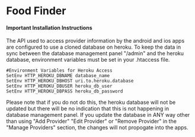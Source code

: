 # Food Finder

#### Important Installation Instructions
The API used to access provider information by the android and ios apps are configured to use a cloned database on heroku.
To keep the data in sync between the database management panel "/admin" and the heroku database, environment variables must be
set in your .htaccess file. 

    #Environment Variables for Heroku Access
    SetEnv HTTP_HEROKU_DBNAME database_name
    SetEnv HTTP_HEROKU_DBHOST uri.to.heroku.database
    SetEnv HTTP_HEROKU_DBUSER heroku_db_user
    SetEnv HTTP_HEROKU_DBPASS heroku_db_password
    
Please note that if you do not do this, the heroku database will not be updated but there will be no indication that this is 
not happening in database management panel. If you update the database in ANY way other than using "Add Provider" "Edit Provider"
or "Remove Provider" in the "Manage Providers" section, the changes will not propogate into the apps. 
